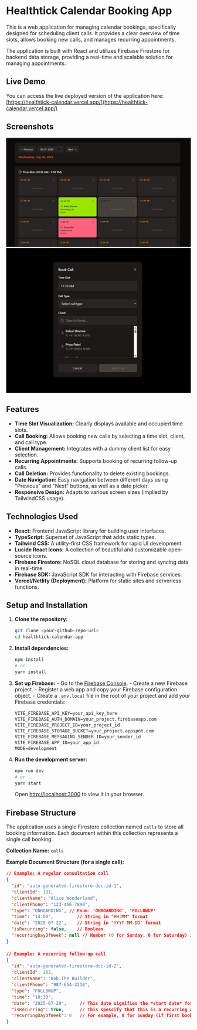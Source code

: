 # Healthtick Calendar Booking App

This is a web application for managing calendar bookings, specifically designed for scheduling client calls. It provides a clear overview of time slots, allows booking new calls, and manages recurring appointments.

The application is built with React and utilizes Firebase Firestore for backend data storage, providing a real-time and scalable solution for managing appointments.

## Live Demo

You can access the live deployed version of the application here:
[https://healthtick-calendar.vercel.app/](https://healthtick-calendar.vercel.app/)

## Screenshots

![Calendar View](https://raw.githubusercontent.com/sumanth639/healthtick-calendar/refs/heads/main/public/calendar.png)
![Booking Modal](https://github.com/sumanth639/healthtick-calendar/blob/main/public/book-call.png?raw=true)

## Features

- **Time Slot Visualization:** Clearly displays available and occupied time slots.
- **Call Booking:** Allows booking new calls by selecting a time slot, client, and call type.
- **Client Management:** Integrates with a dummy client list for easy selection.
- **Recurring Appointments:** Supports booking of recurring follow-up calls.
- **Call Deletion:** Provides functionality to delete existing bookings.
- **Date Navigation:** Easy navigation between different days using "Previous" and "Next" buttons, as well as a date picker.
- **Responsive Design:** Adapts to various screen sizes (implied by TailwindCSS usage).

## Technologies Used

- **React:** Frontend JavaScript library for building user interfaces.
- **TypeScript:** Superset of JavaScript that adds static types.
- **Tailwind CSS:** A utility-first CSS framework for rapid UI development.
- **Lucide React Icons:** A collection of beautiful and customizable open-source icons.
- **Firebase Firestore:** NoSQL cloud database for storing and syncing data in real-time.
- **Firebase SDK:** JavaScript SDK for interacting with Firebase services.
- **Vercel/Netlify (Deployment):** Platform for static sites and serverless functions.

## Setup and Installation

1.  **Clone the repository:**
    ```bash
    git clone <your-github-repo-url>
    cd healthtick-calendar-app
    ```
2.  **Install dependencies:**
    ```bash
    npm install
    # or
    yarn install
    ```
3.  **Set up Firebase:** - Go to the [Firebase Console](https://console.firebase.google.com/). - Create a new Firebase project. - Register a web app and copy your Firebase configuration object. - Create a `.env.local` file in the root of your project and add your Firebase credentials:

    ```
    VITE_FIREBASE_API_KEY=your_api_key_here
    VITE_FIREBASE_AUTH_DOMAIN=your_project.firebaseapp.com
    VITE_FIREBASE_PROJECT_ID=your_project_id
    VITE_FIREBASE_STORAGE_BUCKET=your_project.appspot.com
    VITE_FIREBASE_MESSAGING_SENDER_ID=your_sender_id
    VITE_FIREBASE_APP_ID=your_app_id
    MODE=development
    ```

4.  **Run the development server:**
    ```bash
    npm run dev
    # or
    yarn start
    ```
    Open [http://localhost:3000](http://localhost:3000) to view it in your browser.

## Firebase Structure

The application uses a single Firestore collection named `calls` to store all booking information. Each document within this collection represents a single call booking.

**Collection Name:** `calls`

**Example Document Structure (for a single call):**

```json
// Example: A regular consultation call
{
  "id": "auto-generated-firestore-doc-id-1",
  "clientId": 101,
  "clientName": "Alice Wonderland",
  "clientPhone": "123-456-7890",
  "type": "ONBOARDING", // Enum: 'ONBOARDING', 'FOLLOWUP'
  "time": "14:00",         // String in "HH:MM" format
  "date": "2025-07-22",    // String in "YYYY-MM-DD" format
  "isRecurring": false,    // Boolean
  "recurringDayOfWeek": null // Number (0 for Sunday, 6 for Saturday) if isRecurring is true, otherwise null
}

// Example: A recurring follow-up call
{
  "id": "auto-generated-firestore-doc-id-2",
  "clientId": 102,
  "clientName": "Bob The Builder",
  "clientPhone": "987-654-3210",
  "type": "FOLLOWUP",
  "time": "10:30",
  "date": "2025-07-20",     // This date signifies the *start date* for recurrence.
  "isRecurring": true,      // This spescify that this is a recurring appointment
  "recurringDayOfWeek": 0   // For example, 0 for Sunday (if first booking was on Sunday)
}
```
